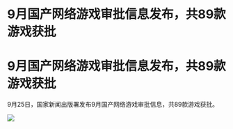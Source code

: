 # 9月国产网络游戏审批信息发布，共89款游戏获批

# 9月国产网络游戏审批信息发布，共89款游戏获批

9月25日，国家新闻出版署发布9月国产网络游戏审批信息，共89款游戏获批。

![](https://inews.gtimg.com/om_bt/O8QxEucbR8w439WP22BgQSF0hg4DbPhUI3-QzYOK0eRm8AA/0)

